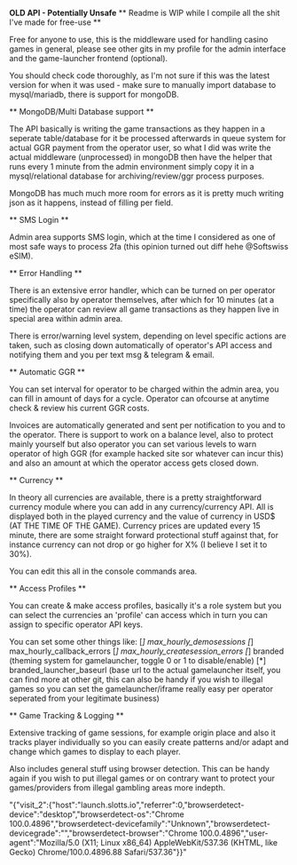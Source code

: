 **OLD API - Potentially Unsafe**
** Readme is WIP while I compile all the shit I've made for free-use ** 

Free for anyone to use, this is the middleware used for handling casino games in general, please see other gits in my profile for the admin interface and the game-launcher frontend (optional).

You should check code thoroughly, as I'm not sure if this was the latest version for when it was used - make sure to manually import database to mysql/mariadb, there is support for mongoDB.

** MongoDB/Multi Database support **

The API basically is writing the game transactions as they happen in a seperate table/database for it be processed afterwards in queue system for actual GGR payment from the operator user, so what I did was write the actual middleware (unprocessed) in mongoDB then have the helper that runs every 1 minute from the admin environment simply copy it in a mysql/relational database for archiving/review/ggr process purposes.

MongoDB has much much more room for errors as it is pretty much writing json as it happens, instead of filling per field. 

** SMS Login **

Admin area supports SMS login, which at the time I considered as one of most safe ways to process 2fa (this opinion turned out diff hehe @Softswiss eSIM).

** Error Handling **

There is an extensive error handler, which can be turned on per operator specifically also by operator themselves, after which for 10 minutes (at a time) the operator can review all game transactions as they happen live in special area within admin area.

There is error/warning level system, depending on level specific actions are taken, such as closing down automatically of operator's API access and notifying them and you per text msg & telegram & email.

** Automatic GGR **

You can set interval for operator to be charged within the admin area, you can fill in amount of days for a cycle. Operator can ofcourse at anytime check & review his current GGR costs.

Invoices are automatically generated and sent per notification to you and to the operator. There is support to work on a balance level, also to protect mainly yourself but also operator you can set various levels to warn operator of high GGR (for example hacked site sor whatever can incur this) and also an amount at which the operator access gets closed down.

** Currency **

In theory all currencies are available, there is a pretty straightforward currency module where you can add in any currency/currency API. All is displayed both in the played currency and the value of currency in USD$ (AT THE TIME OF THE GAME). 
Currency prices are updated every 15 minute, there are some straight forward protectional stuff against that, for instance currency can not drop or go higher for X% (I believe I set it to 30%).

You can edit this all in the console commands area.

** Access Profiles **

You can create & make access profiles, basically it's a role system but you can select the currencies an 'profile' can access which in turn you can assign to specific operator API keys.

You can set some other things like:
	[*] max_hourly_demosessions
	[*] max_hourly_callback_errors
	[*] max_hourly_createsession_errors
	[*] branded (theming system for gamelauncher, toggle 0 or 1 to disable/enable)
	[*] branded_launcher_baseurl (base url to the actual gamelauncher itself, you can find more at other git, this can also be handy if you wish to illegal games so you can set the gamelauncher/iframe really easy per operator seperated from your legitimate business)

** Game Tracking & Logging **

Extensive tracking of game sessions, for example origin place and also it tracks player individually so you can easily create patterns and/or adapt and change which games to display to each player.

Also includes general stuff using browser detection. This can be handy again if you wish to put illegal games or on contrary want to protect your games/providers from illegal gambling areas more indepth.

"{"visit_2":{"host":"launch.slotts.io","referrer":0,"browserdetect-device":"desktop","browserdetect-os":"Chrome 100.0.4896","browserdetect-devicefamily":"Unknown","browserdetect-devicegrade":"","browserdetect-browser":"Chrome 100.0.4896","user-agent":"Mozilla\/5.0 (X11; Linux x86_64) AppleWebKit\/537.36 (KHTML, like Gecko) Chrome\/100.0.4896.88 Safari\/537.36"}}"
